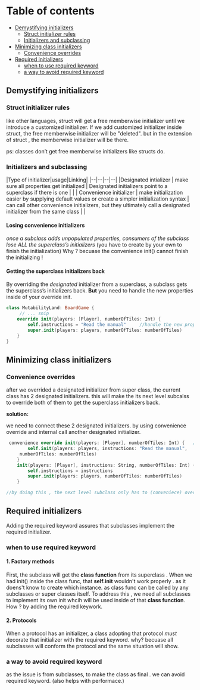 # Table of contents

- [Demystifying initializers](#demystifying-initializers)
  - [Struct initializer rules](#struct-initializer-rules)
  - [Initializers and subclassing](#initializers-and-subclassing)
- [Minimizing class initializers](#minimizing-class-initializers)
  - [Convenience overrides](#convenience-overrides)
- [Required initializers](#required-initializers)
  - [when to use required keyword](#when-to-use-required-keyword)
  - [a way to avoid required keyword](#a-way-to-avoid-required-keyword)

## Demystifying initializers

### Struct initializer rules

like other languages,  struct will get a free memberwise initializer until we introduce a customized initializer. 
If we add customized initializer inside struct, the free memberwise initializer will be "deleted". but in the extension of struct , the memberwise initializer will be there.

ps: classes don’t get free memberwise initializers like structs do.

### Initializers and subclassing

|Type of initializer|usage|Linking|
|--|--|--|--|
|Designated intializer  | make sure all properties get initialized | Designated initializers point to a superclass if there is one |  |
| Convenience initializer | make initialization easier by supplying default values or create a simpler initialization syntax | can call other convenience initializers, but they ultimately call a designated initializer from the same class |  |

#### Losing convenience initializers
_once a subclass adds unpopulated properties, consumers of the subclass lose ALL the superclass’s initializers_ (you have to create by your own to finish the initialization)
Why ? becuase the convenience init() cannot finish the initializing ! 

#### Getting the superclass initializers back
By overriding the _designated_ initializer from a superclass, a subclass gets the superclass’s initializers back.
**But** you need to handle the new properties inside of your override init. 
```swift
class MutabilityLand: BoardGame {
     // ... snip
    override init(players: [Player], numberOfTiles: Int) {
        self.instructions = "Read the manual"     //handle the new properties                      
        super.init(players: players, numberOfTiles: numberOfTiles)
    }
}
```

## Minimizing class initializers

### Convenience overrides
after we overrided a designated initializer from super class, the current class has 2 designated initializers. 
this will make the its next level subcalss to override both of them to get the superclass initializers back. 

**solution:**  

we need to connect these 2 designated initializers.  by using convenience override and internal call another designated initializer. 
```swift
 convenience override init(players: [Player], numberOfTiles: Int) {   // convenience override
        self.init(players: players, instructions: "Read the manual",
     numberOfTiles: numberOfTiles)                                       // internally call another designated initializer
    }
    init(players: [Player], instructions: String, numberOfTiles: Int) {  //designated initializer to make sure all properties get initialized. 
        self.instructions = instructions
        super.init(players: players, numberOfTiles: numberOfTiles)
    }

//by doing this , the next level subclass only has to (conveniece) override the designated initializer
```

## Required initializers

Adding the required keyword assures that subclasses implement the required initializer.

### when to use required keyword

#### 1. Factory methods
 
 First, the subclass will get the **class function** from its superclass . When we had init() inside the class func, that **self.init** wouldn't work properly .  as it doens't know to create which instance. as class func can be called by any subclasses or super classes itself. 
To address this , we need all subclasses to implement its own init whcih will be used inside of that **class function**. 
How ? by adding the required keywork. 

#### 2. Protocols

When a protocol has an initializer, a class adopting that protocol _must_ decorate that initializer with the required keyword.
why? becuase all subclasses will conform the protocol and the same situation will show. 


### a way to avoid required keyword
as the issue is from subclasses, to make the class as final . we can avoid required keyword. (also helps with performace.)
